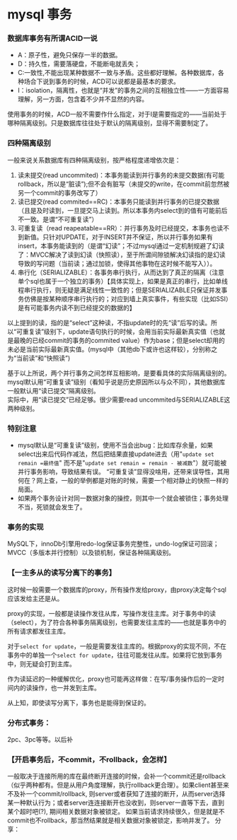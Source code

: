 # mysql 事务

### 数据库事务有所谓ACID一说
- A：原子性，避免只保存一半的数据。
- D：持久性，需要落硬盘，不能断电就丢失；
- C:一致性,不能出现某种数据不一致与矛盾。这些都好理解。各种数据库，各种场合下说到事务的时候，ACD可以说都是最基本的要求。
- I：isolation，隔离性，也就是“并发”的事务之间的互相独立性——一方面容易理解，另一方面，包含着不少并不显然的内容。

使用事务的时候，ACD一般不需要作什么指定，对于I是需要指定的——当前处于哪种隔离级别。只是数据库往往处于默认的隔离级别，显得不需要制定了。

### 四种隔离级别
一般来说关系数据库有四种隔离级别，按严格程度递增依次是：
1. 读未提交(read uncommited)：本事务能读到并行事务的未提交数据(有可能rollback，所以是“脏读”);但不会有脏写（未提交的write，在commit前忽然被另一个commit的事务改写了）
2. 读已提交(read commited==RC)：本事务只能读到并行事务的已提交数据（且是及时读到，一旦提交马上读到。所以本事务内select到的值有可能前后不一致。是谓“不可重复读”）
3. 可重复读（read reapeatable==RR）：并行事务及时已经提交，本事务也读不到新值。只针对UPDATE，对于INSERT并不保证，所以并行事务如果有insert，本事务能读到的（是谓“幻读”；不过mysql通过一定机制规避了幻读了：MVCC解决了读到幻读（快照读），至于所谓间隙锁解决幻读指的是幻读导致的写问题（当前读；通过加锁，使得其他事物在这时候不能写入））。
4. 串行化（SERIALIZABLE）：各事务串行执行，从而达到了真正的隔离（注意单个sql也属于一个独立的事务）【具体实现上，如果是真正的串行，比如单线程串行执行，则无疑是满足线性一致性的；但是SERIALIZABLE只保证并发事务仿佛是按某种顺序串行执行的；对应到墙上真实事件，有些实现（比如SSI）是有可能事务内读不到已经提交的数据的】

以上提到的读，指的是“select”这种读，不指update时的先“读”后写的读。所以“可重复读”级别下，update语句执行的时候，会用当前实际最新真实值（也就是最晚的已经commit的事务的commited value）作为base；但是select却用的未必是当前实际最新真实值。(mysql中（其他db下或许也这样较），分别称之为“当前读”和“快照读”)

基于以上所说，两个并行事务之间怎样互相影响，是要看具体的实际隔离级别的。mysql默认用“可重复读”级别（看知乎说是历史原因所以与众不同），其他数据库一般默认用“读已提交”隔离级别。  
实际中，用“读已提交”已经足够。很少需要read uncommited与SERIALIZABLE这两种级别。

### 特别注意
- mysql默认是“可重复读”级别，使用不当会出bug：比如库存余量，如果select出来后代码作减法，然后把结果直接update进去（用"```update set remain =最终值```" 而不是"```update set remain = remain - 被减数```"）就可能被并行事务影响，导致结果有误。
  “可重复读”显得没啥用，还带来误导性，其用何在？网上查，一般的举例都是对账的时候，需要一个相对静止的快照一样的局面。
- 如果两个事务设计对同一数据对象的操控，则其中一个就会被锁住；事务处理不当，死锁就会发生了。

### 事务的实现
MySQL下，innoDb引擎用redo-log保证事务完整性，undo-log保证可回滚；MVCC（多版本并行控制）以及锁机制，保证各种隔离级别。

### 【一主多从的读写分离下的事务】
这时候一般需要一个数据库的proxy，所有操作发给proxy，由proxy决定每个sql应该发给主还是从。

proxy的实现，一般都是读操作发往从库，写操作发往主库。对于事务中的读（select），为了符合各种事务隔离级别，也需要发往主库的——也就是事务中的所有请求都发往主库。

对于```select for update```，一般是需要发往主库的。根据proxy的实现不同，不在事务中的单独一个```select for update```，往往可能发往从库。如果将它放到事务中，则无疑会打到主库。

作为读延迟的一种缓解优化，proxy也可能再这样做：在写/事务操作后的一定时间内的读操作，也一并发到主库。

从上知，即使读写分离下，事务也是能得到保证的。

### 分布式事务：
2pc、3pc等等。以后补

### 【开启事务后，不commit，不rollback，会怎样】
一般取决于连接所用的库在最终断开连接的时候，会补一个commit还是rollback（似乎两种都有。但是从用户角度理解，执行rollback更合理）。如果client甚至来不及补一个commit/rollback, 则server或者获知了连接的断开，从而server选择某一种默认行为；或者server连连接断开也没收到，则server一直等下去，直到某个超时吧(?), 期间相关数据对象被锁定。
如果当前请求持续很久，但是就是不commit也不rollback，那当然结果就是相关数据对象被锁定，影响并发了。
分享：
